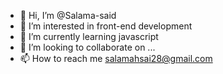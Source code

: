 - 👋 Hi, I’m @Salama-said
- 👀 I’m interested in  front-end development
- 🌱 I’m currently learning javascript
- 💞️ I’m looking to collaborate on ...
- 📫 How to reach me salamahsai28@gmail.com

<!---
Salama-said/Salama-said is a ✨ special ✨ repository because its `README.md` (this file) appears on your GitHub profile.
You can click the Preview link to take a look at your changes.
--->

